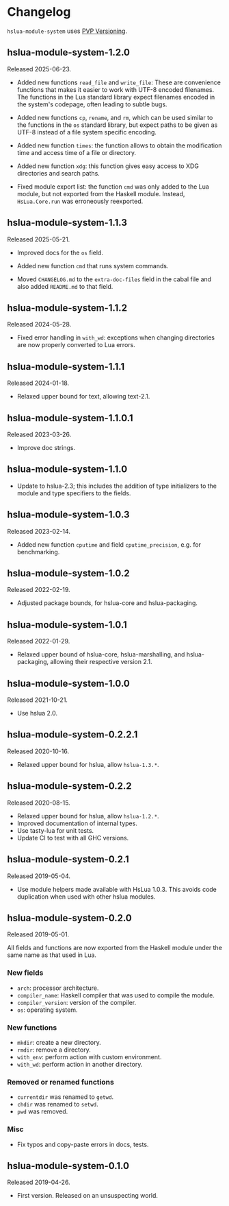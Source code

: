 # Changelog

`hslua-module-system` uses [PVP Versioning][].

## hslua-module-system-1.2.0

Released 2025-06-23.

-   Added new functions `read_file` and `write_file`: These are
    convenience functions that makes it easier to work with UTF-8
    encoded filenames. The functions in the Lua standard library
    expect filenames encoded in the system's codepage, often
    leading to subtle bugs.

-   Added new functions `cp`, `rename`, and `rm`, which can be
    used similar to the functions in the `os` standard library,
    but expect paths to be given as UTF-8 instead of a file system
    specific encoding.

-   Added new function `times`: the function allows to obtain the
    modification time and access time of a file or directory.

-   Added new function `xdg`: this function gives easy access to
    XDG directories and search paths.

-   Fixed module export list: the function `cmd` was only added to
    the Lua module, but not exported from the Haskell module.
    Instead, `HsLua.Core.run` was erroneously reexported.

## hslua-module-system-1.1.3

Released 2025-05-21.

-   Improved docs for the `os` field.

-   Added new function `cmd` that runs system commands.

-   Moved `CHANGELOG.md` to the `extra-doc-files` field in the
    cabal file and also added `README.md` to that field.

## hslua-module-system-1.1.2

Released 2024-05-28.

-   Fixed error handling in `with_wd`: exceptions when changing
    directories are now properly converted to Lua errors.

## hslua-module-system-1.1.1

Released 2024-01-18.

-   Relaxed upper bound for text, allowing text-2.1.

## hslua-module-system-1.1.0.1

Released 2023-03-26.

-   Improve doc strings.

## hslua-module-system-1.1.0

-   Update to hslua-2.3; this includes the addition of type
    initializers to the module and type specifiers to the fields.

## hslua-module-system-1.0.3

Released 2023-02-14.

-   Added new function `cputime` and field `cputime_precision`,
    e.g. for benchmarking.

## hslua-module-system-1.0.2

Released 2022-02-19.

-   Adjusted package bounds, for hslua-core and hslua-packaging.

## hslua-module-system-1.0.1

Released 2022-01-29.

-   Relaxed upper bound of hslua-core, hslua-marshalling, and
    hslua-packaging, allowing their respective version 2.1.

## hslua-module-system-1.0.0

Released 2021-10-21.

-   Use hslua 2.0.

## hslua-module-system-0.2.2.1

Released 2020-10-16.

-   Relaxed upper bound for hslua, allow `hslua-1.3.*`.

## hslua-module-system-0.2.2

Released 2020-08-15.

-   Relaxed upper bound for hslua, allow `hslua-1.2.*`.
-   Improved documentation of internal types.
-   Use tasty-lua for unit tests.
-   Update CI to test with all GHC versions.

## hslua-module-system-0.2.1

Released 2019-05-04.

-   Use module helpers made available with HsLua 1.0.3. This
    avoids code duplication when used with other hslua modules.

## hslua-module-system-0.2.0

Released 2019-05-01.

All fields and functions are now exported from the Haskell module
under the same name as that used in Lua.

### New fields

-   `arch`: processor architecture.
-   `compiler_name`: Haskell compiler that was used to compile the
    module.
-   `compiler_version`: version of the compiler.
-   `os`: operating system.

### New functions

-   `mkdir`: create a new directory.
-   `rmdir`: remove a directory.
-   `with_env`: perform action with custom environment.
-   `with_wd`: perform action in another directory.

### Removed or renamed functions

-   `currentdir` was renamed to `getwd`.
-   `chdir` was renamed to `setwd`.
-   `pwd` was removed.

### Misc

-   Fix typos and copy-paste errors in docs, tests.

## hslua-module-system-0.1.0

Released 2019-04-26.

-   First version. Released on an unsuspecting world.

  [PVP Versioning]: https://pvp.haskell.org
